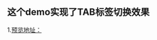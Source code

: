 ## 这个demo实现了TAB标签切换效果
1.[预览地址：](https://linpengistheone.github.io/tab/%E5%8E%9F%E7%94%9FJS%E5%AE%9E%E7%8E%B0tab.html)
